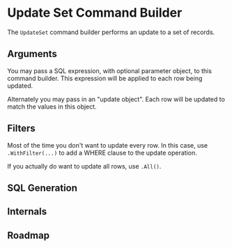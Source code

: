 ﻿# Update Set Command Builder

The `UpdateSet` command builder performs an update to a set of records. 

## Arguments

You may pass a SQL expression, with optional parameter object, to this command builder. This expression will be applied to each row being updated.

Alternately you may pass in an "update object". Each row will be updated to match the values in this object. 

## Filters

Most of the time you don't want to update every row. In this case, use `.WithFilter(...)` to add a WHERE clause to the update operation.

If you actually do want to update all rows, use `.All()`.

## SQL Generation


## Internals


## Roadmap

